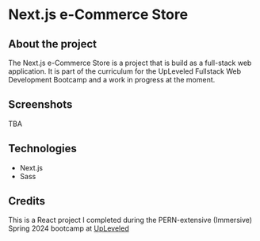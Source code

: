 # Next.js e-Commerce Store

## About the project

The Next.js e-Commerce Store is a project that is build as a full-stack web application. It is part of the curriculum for the UpLeveled Fullstack Web Development Bootcamp and a work in progress at the moment.

## Screenshots

TBA

## Technologies

- Next.js
- Sass

## Credits

This is a React project I completed during the PERN-extensive (Immersive) Spring 2024 bootcamp at [UpLeveled](https://github.com/upleveled)
